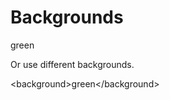 # Backgrounds

<background>green</background> 

Or use different backgrounds.

&lt;background&gt;green&lt;/background&gt;